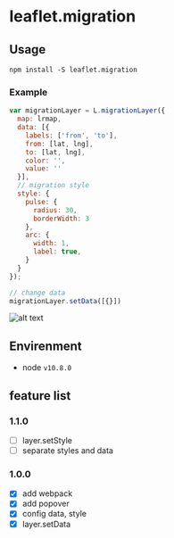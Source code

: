 # leaflet.migration

## Usage
```
npm install -S leaflet.migration
```

### Example

```javascript
var migrationLayer = L.migrationLayer({
  map: lrmap,
  data: [{
    labels: ['from', 'to'],
    from: [lat, lng],
    to: [lat, lng],
    color: '',
    value: ''
  }],
  // migration style
  style: {
    pulse: {
      radius: 30,
      borderWidth: 3
    },
    arc: {
      width: 1,
      label: true,
    }
  }
});

// change data
migrationLayer.setData([{}])
```

![alt text](.src/example.jpg)


## Envirenment
- node `v10.8.0`

## feature list
### 1.1.0
- [ ] layer.setStyle
- [ ] separate styles and data

### 1.0.0
- [x] add webpack
- [x] add popover
- [x] config data, style
- [x] layer.setData
